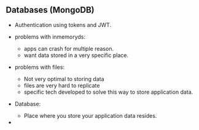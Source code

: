 ## Databases (MongoDB)

- Authentication using tokens and JWT.
- problems with inmemoryds:
  - apps can crash for multiple reason.
  - want data stored in a very specific place.

- problems with files:
  - Not very optimal to storing data 
  - files are very hard to replicate 
  - specific tech developed to solve this way to store application data.

- Database:
  - Place where you store your application data resides.

- 
